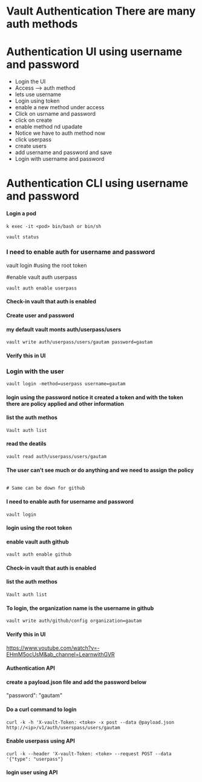 # Vault Authentication There are many auth methods 

# Authentication UI using username and password

- Login the UI 
- Access --> auth method
- lets use username 
- Login using token 
- enable a new method under access
- Click on usrname and password
- click on create
- enable method nd upadate
- Notice we have to auth method now
- click userpass 
- create users
- add username and password and save
- Login with username and password

# Authentication CLI using username and password



#### Login a pod
```
k exec -it <pod> bin/bash or bin/sh

vault status
```
### I need to enable auth for username and password
vault login
#using the  root token 

#enable vault auth userpass
```
vault auth enable userpass
```
#### Check-in vault that auth is enabled 

#### Create user and password
#### my default vault monts auth/userpass/users
```
vault write auth/userpass/users/gautam password=gautam
```
#### Verify this in UI 

### Login with the user
```
vault login -method=userpass username=gautam
```
#### login using the password notice it created a token and with the token there are policy applied and other information

#### list the auth methos
```
Vault auth list 
```
#### read the deatils 
```
vault read auth/userpass/users/gautam
```
#### The user can’t see much or do anything and we need to assign the policy 
``` 

# Same can be down for github
```


#### I need to enable auth for username and password
```
vault login
```
#### login using the  root token 

#### enable vault auth github
```
vault auth enable github
```
#### Check-in vault that auth is enabled 

#### list the auth methos
```
Vault auth list 
```
#### To login, the organization name is the username in github
```
vault write auth/github/config organization=gautam
```
#### Verify this in UI 

https://www.youtube.com/watch?v=-EHmM5ocUsM&ab_channel=LearnwithGVR
 

#### Authentication API




#### create a payload.json file and add the password below
"password": "gautam"

#### Do a curl command to login 
```
curl -k -h 'X-vault-Token: <toke> -x post --data @payload.json http://<ip>/v1/auth/userspass/users/gautam 

``` 

#### Enable userpass using API 
```
curl -k --header 'X-vault-Token: <toke> --request POST --data '{"type": "userpass"}
```

#### login user using API 
